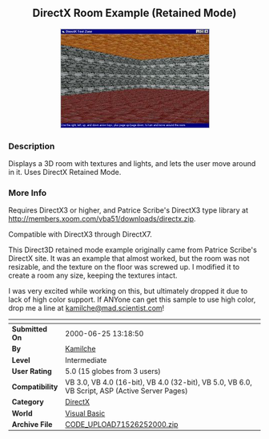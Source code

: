 ﻿<div align="center">

## DirectX Room Example \(Retained Mode\)

<img src="PIC2000625163373588.jpg">
</div>

### Description

Displays a 3D room with textures and lights, and lets the user move around in it. Uses DirectX Retained Mode.
 
### More Info
 
Requires DirectX3 or higher, and Patrice Scribe's DirectX3 type library at <a href="http://members.xoom.com/vba51/downloads/directx.zip">http://members.xoom.com/vba51/downloads/directx.zip</a>.

Compatible with DirectX3 through DirectX7.

This Direct3D retained mode example originally came from Patrice Scribe's DirectX site. It was an example that almost worked, but the room was not resizable, and the texture on the floor was screwed up. I modified it to create a room any size, keeping the textures intact.

I was very excited while working on this, but ultimately dropped it due to lack of high color support. If ANYone can get this sample to use high color, drop me a line at kamilche@mad.scientist.com!


<span>             |<span>
---                |---
**Submitted On**   |2000-06-25 13:18:50
**By**             |[Kamilche](https://github.com/Planet-Source-Code/PSCIndex/blob/master/ByAuthor/kamilche.md)
**Level**          |Intermediate
**User Rating**    |5.0 (15 globes from 3 users)
**Compatibility**  |VB 3\.0, VB 4\.0 \(16\-bit\), VB 4\.0 \(32\-bit\), VB 5\.0, VB 6\.0, VB Script, ASP \(Active Server Pages\) 
**Category**       |[DirectX](https://github.com/Planet-Source-Code/PSCIndex/blob/master/ByCategory/directx__1-44.md)
**World**          |[Visual Basic](https://github.com/Planet-Source-Code/PSCIndex/blob/master/ByWorld/visual-basic.md)
**Archive File**   |[CODE\_UPLOAD71526252000\.zip](https://github.com/Planet-Source-Code/kamilche-directx-room-example-retained-mode__1-9256/archive/master.zip)








